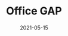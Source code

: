---
title: Office GAP
date: '2021-05-15'
area: inprogress
subdomain: Diabetes
status: Active
authors:
  - authorimage: /images/uploads/avatar16.jpg
    authorname: 'Adesuwa Olomu, MD'
    authorrole: Principal Investigator
  - authorimage: /images/uploads/avatar16.jpg
    authorname: William Hart-Davidson
    authorrole: Project Manager
summary: >-
  The intent of this program being run out of Michigan State University is to improve diabetic patients’ adherence to treatment and thus, increase prevention of cardiovascular disease. A comprehensive series of educational text messages are used to engage patients in their care.
features:
  - feature: Survey Administration
  - feature: SMS Conversations
  - feature: Randomization
spotlight: false
condition: Diabetes
intervention: Adherence
outcome: Increased adherence to treatments
dedicatedpage: false
label: Research 
image: /images/uploads/hsm.01.jpg
---